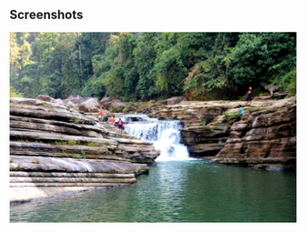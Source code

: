 ## Screenshots

![App Screenshot](https://github.com/TawhidKomol/Xplore-Travel/blob/main/images/g-6.jpg?raw=true)
